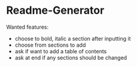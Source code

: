 # Readme-Generator

Wanted features:
- choose to bold, italic a section after inputting it
- choose from sections to add
- ask if want to add a table of contents
- ask at end if any sections should be changed